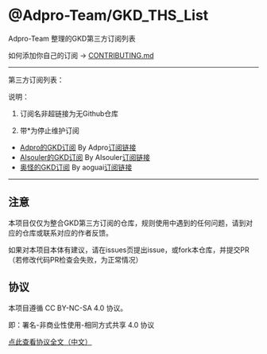 # @Adpro-Team/GKD_THS_List

Adpro-Team 整理的GKD第三方订阅列表

如何添加你自己的订阅 -> [CONTRIBUTING.md](./CONTRIBUTING.md)

---

第三方订阅列表：

说明：

1. 订阅名非超链接为无Github仓库

2. 带*为停止维护订阅

- [Adpro的GKD订阅](https://github.com/Adpro-Team/GKD_subscription/tree/main) By Adpro[订阅链接](https://raw.gitmirror.com/Adpro-Team/GKD_subscription/main/dist/Adpro_gkd.json5) - [AIsouler的GKD订阅](https://github.com/AIsouler/GKD_subscription/tree/main) By AIsouler[订阅链接](https://raw.gitmirror.com/AIsouler/GKD_subscription/main/dist/AIsouler_gkd.json5) - [奥怪的GKD订阅](https://github.com/aoguai/subscription/tree/custom) By aoguai[订阅链接](https://raw.githubusercontent.com/aoguai/subscription/custom/dist/aoguai_gkd.json5) 

---

## 注意

本项目仅仅为整合GKD第三方订阅的仓库，规则使用中遇到的任何问题，请到对应的仓库或联系对应的作者反馈。

如果对本项目本体有建议，请在issues页提出issue，或fork本仓库，并提交PR（若修改代码PR检查会失败，为正常情况）

## 协议

本项目遵循 CC BY-NC-SA 4.0 协议。

即：署名-非商业性使用-相同方式共享 4.0 协议

[点此查看协议全文（中文）](https://creativecommons.org/licenses/by-nc-sa/4.0/legalcode.zh-hans)
